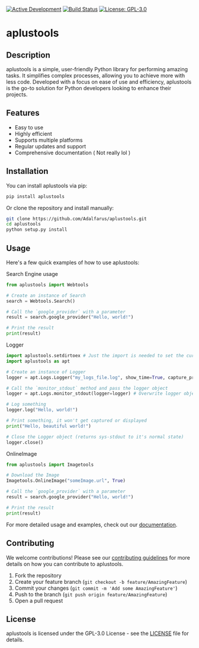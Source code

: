 [![Active Development](https://img.shields.io/badge/Maintenance%20Level-Actively%20Developed-brightgreen.svg)](https://gist.github.com/cheerfulstoic/d107229326a01ff0f333a1d3476e068d)
[![Build Status](https://github.com/Adalfarus/aplustools/workflows/python-publish.yml/badge.svg)](https://github.com/Adalfarus/aplustools/actions)
[![License: GPL-3.0](https://img.shields.io/github/license/Adafarus/aplustools)](https://github.com/Adalfarus/aplustools/blob/main/LICENSE)

# aplustools

## Description

aplustools is a simple, user-friendly Python library for performing amazing tasks. It simplifies complex processes, allowing you to achieve more with less code. Developed with a focus on ease of use and efficiency, aplustools is the go-to solution for Python developers looking to enhance their projects.

## Features

- Easy to use
- Highly efficient
- Supports multiple platforms
- Regular updates and support
- Comprehensive documentation ( Not really lol )

## Installation

You can install aplustools via pip:

```sh
pip install aplustools
```

Or clone the repository and install manually:

```sh
git clone https://github.com/Adalfarus/aplustools.git
cd aplustools
python setup.py install
```

## Usage

Here's a few quick examples of how to use aplustools:

Search Engine usage
```python
from aplustools import Webtools

# Create an instance of Search
search = Webtools.Search()

# Call the `google_provider` with a parameter
result = search.google_provider("Hello, world!")

# Print the result
print(result)
```

Logger
```python
import aplustools.setdirtoex # Just the import is needed to set the current working directory to the main script of executable
import aplustools as apt

# Create an instance of Logger
logger = apt.Logs.Logger("my_logs_file.log", show_time=True, capture_print=False, overwrite_print=True, print_passthrough=False, print_log_to_stdout=True) # Shows the time in the logs (Like this [12:33:21]) and overwrites the normal sys.stdout

# Call the `monitor_stdout` method and pass the logger object
logger = apt.Logs.monitor_stdout(logger=logger) # Overwrite logger object here to close it later (You don't have to do this, if you keep the reference)

# Log something
logger.log("Hello, world!")

# Print something, it won't get captured or displayed
print("Hello, beautiful world!")

# Close the Logger object (returns sys-stdout to it's normal state)
logger.close()
```

OnlineImage
```python
from aplustools import Imagetools

# Download the Image
Imagetools.OnlineImage("someImage.url", True)

# Call the `google_provider` with a parameter
result = search.google_provider("Hello, world!")

# Print the result
print(result)
```

For more detailed usage and examples, check out our [documentation](https://example.com/docs).

## Contributing

We welcome contributions! Please see our [contributing guidelines](CONTRIBUTING.md) for more details on how you can contribute to aplustools.

1. Fork the repository
2. Create your feature branch (`git checkout -b feature/AmazingFeature`)
3. Commit your changes (`git commit -m 'Add some AmazingFeature'`)
4. Push to the branch (`git push origin feature/AmazingFeature`)
5. Open a pull request

## License

aplustools is licensed under the GPL-3.0 License - see the [LICENSE](LICENSE) file for details.
